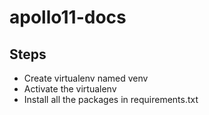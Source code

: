 # apollo11-docs

## Steps 

- Create virtualenv named venv
- Activate the virtualenv
- Install all the packages in requirements.txt
